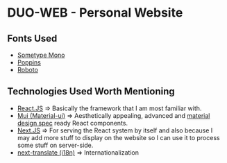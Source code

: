 # DUO-WEB - Personal Website

## Fonts Used

- [Sometype Mono](https://github.com/dharmatype/Sometype-Mono)
- [Poppins](https://fonts.google.com/specimen/Poppins)
- [Roboto](https://fonts.google.com/specimen/Roboto)

## Technologies Used Worth Mentioning

- [React.JS](https://reactjs.org/) => Basically the framework that I am most familiar with.
- [Mui (Material-ui)](https://mui.com/) => Aesthetically appealing, advanced and [material design spec](https://material.io/design) ready React components.
- [Next.JS](https://nextjs.org/) => For serving the React system by itself and also because I may add more stuff to display on the website so I can use it to process some stuff on server-side.
- [next-translate (i18n)](https://github.com/vinissimus/next-translate) => Internationalization
<!-- - [Docker](https://www.docker.com/) => To deploy the project easily and isolate from outer nodejs/python environment. -->